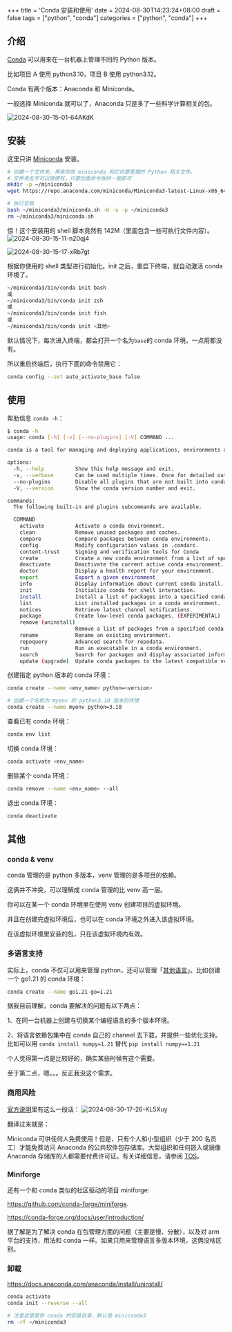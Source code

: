 +++
title = 'Conda 安装和使用'
date = 2024-08-30T14:23:24+08:00
draft = false
tags = ["python", "conda"]
categories = ["python", "conda"]
+++


## 介绍

[Conda](https://docs.anaconda.com/) 可以用来在一台机器上管理不同的 Python 版本。

比如项目 A 使用 python3.10，项目 B 使用 python3.12。

Conda 有两个版本：Anaconda 和 Miniconda。

一般选择 Miniconda 就可以了，Anaconda 只是多了一些科学计算相关的包。

![2024-08-30-15-01-64AKdK](https://raw.githubusercontent.com/zzkrix/blog-images/main/assets/2024-08-30-15-01-64AKdK.png)

## 安装

这里只讲 [Miniconda](https://docs.anaconda.com/miniconda/#quick-command-line-install) 安装。

```bash
# 创建一个文件夹，用来存放 miniconda 和它将要管理的 Python 相关文件。
# 文件夹名字可以随便写，只要后面命令保持一致即可
mkdir -p ~/miniconda3
wget https://repo.anaconda.com/miniconda/Miniconda3-latest-Linux-x86_64.sh -O ~/miniconda3/miniconda.sh

# 执行安装
bash ~/miniconda3/miniconda.sh -b -u -p ~/miniconda3
rm ~/miniconda3/miniconda.sh
```

惊！这个安装用的 shell 脚本竟然有 142M（里面包含一些可执行文件内容）。
![2024-08-30-15-11-n20qj4](https://raw.githubusercontent.com/zzkrix/blog-images/main/assets/2024-08-30-15-11-n20qj4.png)

![2024-08-30-15-17-xRb7gt](https://raw.githubusercontent.com/zzkrix/blog-images/main/assets/2024-08-30-15-17-xRb7gt.png)

根据你使用的 shell 类型进行初始化。init 之后，重启下终端，就自动激活 conda 环境了。

```bash
~/miniconda3/bin/conda init bash
或
~/miniconda3/bin/conda init zsh
或
~/miniconda3/bin/conda init fish
或
~/miniconda3/bin/conda init <其他>
```

默认情况下，每次进入终端，都会打开一个名为`base`的 conda 环境，一点用都没有。

所以重启终端后，执行下面的命令禁用它：

```bash
conda config --set auto_activate_base false
```

## 使用

帮助信息 `conda -h`：

```bash
$ conda -h
usage: conda [-h] [-v] [--no-plugins] [-V] COMMAND ...

conda is a tool for managing and deploying applications, environments and packages.

options:
  -h, --help          Show this help message and exit.
  -v, --verbose       Can be used multiple times. Once for detailed output, twice for INFO logging, thrice for DEBUG logging, four times for TRACE logging.
  --no-plugins        Disable all plugins that are not built into conda.
  -V, --version       Show the conda version number and exit.

commands:
  The following built-in and plugins subcommands are available.

  COMMAND
    activate          Activate a conda environment.
    clean             Remove unused packages and caches.
    compare           Compare packages between conda environments.
    config            Modify configuration values in .condarc.
    content-trust     Signing and verification tools for Conda
    create            Create a new conda environment from a list of specified packages.
    deactivate        Deactivate the current active conda environment.
    doctor            Display a health report for your environment.
    export            Export a given environment
    info              Display information about current conda install.
    init              Initialize conda for shell interaction.
    install           Install a list of packages into a specified conda environment.
    list              List installed packages in a conda environment.
    notices           Retrieve latest channel notifications.
    package           Create low-level conda packages. (EXPERIMENTAL)
    remove (uninstall)
                      Remove a list of packages from a specified conda environment.
    rename            Rename an existing environment.
    repoquery         Advanced search for repodata.
    run               Run an executable in a conda environment.
    search            Search for packages and display associated information using the MatchSpec format.
    update (upgrade)  Update conda packages to the latest compatible version.
```

创建指定 python 版本的 conda 环境：

```bash
conda create --name <env_name> python=<version>

# 创建一个名称为 myenv 的 python3.10 版本的环境
conda create --name myenv python=3.10
```

查看已有 conda 环境：

```bash
conda env list
```

切换 conda 环境：

```bash
conda activate <env_name>
```

删除某个 conda 环境：

```bash
conda remove --name <env_name> --all
```

退出 conda 环境：

```bash
conda deactivate
```

## 其他

### conda & venv

conda 管理的是 python 多版本，venv 管理的是多项目的依赖。

这俩并不冲突，可以理解成 conda 管理的比 venv 高一层。

你可以在某一个 conda 环境里在使用 venv 创建项目的虚拟环境。

并且在创建完虚拟环境后，也可以在 conda 环境之外进入该虚拟环境。

在该虚拟环境里安装的包，只在该虚拟环境内有效。

### 多语言支持

实际上，conda 不仅可以用来管理 python，还可以管理「[其他语言](https://github.com/conda/conda/blob/ef93541d0132837ede502a2b62e88d9169cdc872/conda/base/constants.py#L286-L303)」。比如创建一个 go1.21 的 conda 环境：

```bash
conda create --name go1.21 go=1.21
```

据我目前理解，conda 要解决的问题有以下两点：

1、在同一台机器上创建与切换某个编程语言的多个版本环境。

2、将语言依赖包集中在 conda 自己的 channel 去下载，并提供一些优化支持。比如可以用 `conda install numpy=1.21` 替代 `pip install numpy==1.21`

个人觉得第一点是比较好的，确实某些时候有这个需要。

至于第二点，嗯。。。反正我没这个需求。

### 商用风险

[官方说明](https://docs.anaconda.com/miniconda/)里有这么一段话：
![2024-08-30-17-26-KL5Xuy](https://raw.githubusercontent.com/zzkrix/blog-images/main/assets/2024-08-30-17-26-KL5Xuy.png)

翻译过来就是：

Miniconda 可供任何人免费使用！但是，只有个人和小型组织（少于 200 名员工）才能免费访问 Anaconda 的公共软件包存储库。大型组织和任何嵌入或镜像 Anaconda 存储库的人都需要付费许可证。有关详细信息，请参阅 [TOS](https://legal.anaconda.com/policies/en/)。

### Miniforge

还有一个和 conda 类似的社区驱动的项目 miniforge:

<https://github.com/conda-forge/miniforge>.

<https://conda-forge.org/docs/user/introduction/>

据了解是为了解决 conda 在包管理方面的问题（主要是慢、分散），以及对 arm 平台的支持，用法和 conda 一样。如果只用来管理语言多版本环境，这俩没啥区别。

### 卸载

<https://docs.anaconda.com/anaconda/install/uninstall/>

```bash
conda activate
conda init --reverse --all

# 注意这里是你 conda 的安装目录，默认是 miniconda3
rm -rf ~/miniconda3
```
